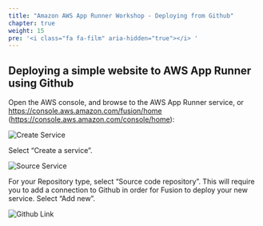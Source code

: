 ```yaml
---
title: "Amazon AWS App Runner Workshop - Deploying from Github"
chapter: true
weight: 15
pre: '<i class="fa fa-film" aria-hidden="true"></i> '
---
```


## Deploying a simple website to AWS App Runner using Github

Open the AWS console, and browse to the AWS App Runner service, or https://console.aws.amazon.com/fusion/home (https://console.aws.amazon.com/console/home):

![Create Service](/images/service-create-service.png)

Select “Create a service”.

![Source Service](/images/service-source.png)

For your Repository type, select “Source code repository”. This will require you to add a connection to Github in order for Fusion to deploy your new service. Select “Add new”.

![Github Link](/images/service-link-github1.png)

